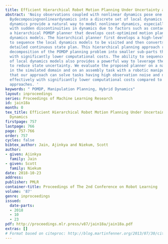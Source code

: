 ```yaml
---
title: Efficient Hierarchical Robot Motion Planning Under Uncertainty and Hybrid Dynamics
abstract: 'Noisy observations coupled with nonlinear dynamics pose one of the biggestchallengesinrobotmotionplanning.
  Bydecomposingnonlineardynamics into a discrete set of local dynamics models, hybrid
  dynamics provide a natural way to model nonlinear dynamics, especially in systems
  with sudden discontinuities in dynamics due to factors such as contacts. We propose
  a hierarchical POMDP planner that develops cost-optimized motion plans for hybrid
  dynamics models. The hierarchical planner first develops a high-level motion plan
  to sequence the local dynamics models to be visited and then converts it into a
  detailed continuous state plan. This hierarchical planning approach results in a
  decomposition of the POMDP planning problem into smaller sub-parts that can be solved
  with significantly lower computational costs. The ability to sequence the visitation
  of local dynamics models also provides a powerful way to leverage the hybrid dynamics
  to reduce state uncertainty. We evaluate the proposed planner on a navigation task
  in the simulated domain and on an assembly task with a robotic manipulator, showing
  that our approach can solve tasks having high observation noise and nonlinear dynamics
  effectively with significantly lower computational costs compared to direct planning
  approaches. '
keywords: " POMDP, Manipulation Planning, Hybrid Dynamics"
layout: inproceedings
series: Proceedings of Machine Learning Research
id: jain18a
month: 0
tex_title: Efficient Hierarchical Robot Motion Planning Under Uncertainty and Hybrid
  Dynamics
firstpage: 757
lastpage: 766
page: 757-766
order: 757
cycles: false
bibtex_author: Jain, Ajinkya and Niekum, Scott
author:
- given: Ajinkya
  family: Jain
- given: Scott
  family: Niekum
date: 2018-10-23
address: 
publisher: PMLR
container-title: Proceedings of The 2nd Conference on Robot Learning
volume: '87'
genre: inproceedings
issued:
  date-parts:
  - 2018
  - 10
  - 23
pdf: http://proceedings.mlr.press/v87/jain18a/jain18a.pdf
extras: []
# Format based on citeproc: http://blog.martinfenner.org/2013/07/30/citeproc-yaml-for-bibliographies/
---
```

